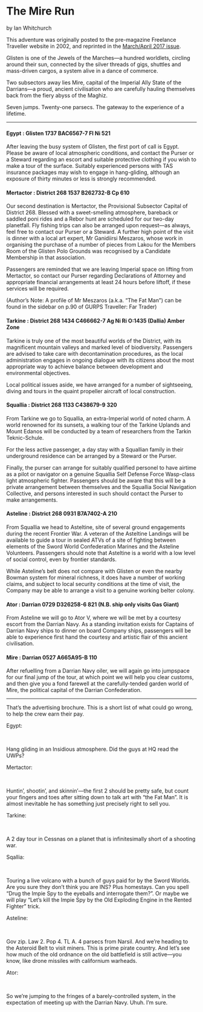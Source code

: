 # The Mire Run

by Ian Whitchurch

This adventure was originally posted to the pre-magazine Freelance Traveller website in 2002, and reprinted in the [March/April 2017 issue](https://www.freelancetraveller.com/magazine/2017-0304/index.html).

Glisten is one of the Jewels of the Marches—a hundred worldlets, circling around their sun, connected by the silver threads of gigs, shuttles and mass-driven cargos, a system alive in a dance of commerce.

Two subsectors away lies Mire, capital of the Imperial Ally State of the Darrians—a proud, ancient civilisation who are carefully hauling themselves back from the fiery abyss of the Maghiz.

Seven jumps. Twenty-one parsecs. The gateway to the experience of a lifetime.

---

#### Egypt : Glisten 1737 BAC6567-7 Fl Ni 521

After leaving the busy system of Glisten, the first port of call is Egypt. Please be aware of local atmospheric conditions, and contact the Purser or a Steward regarding an escort and suitable protective clothing if you wish to make a tour of the surface. Suitably experienced persons with TAS insurance packages may wish to engage in hang-gliding, although an exposure of thirty minutes or less is strongly recommended.

#### Mertactor : District 268 1537 B262732-B Cp 610

Our second destination is Mertactor, the Provisional Subsector Capital of District 268. Blessed with a sweet-smelling atmosphere, bareback or saddled poni rides and a Rebor hunt are scheduled for our two-day planetfall. Fly fishing trips can also be arranged upon request—as always, feel free to contact our Purser or a Steward. A further high point of the visit is dinner with a local art expert, Mr Ganidiirsi Meszaros, whose work in organising the purchase of a number of pieces from Lakou for the Members Room of the Glisten Polo Grounds was recognised by a Candidate Membership in that association.

Passengers are reminded that we are leaving Imperial space on lifting from Mertactor, so contact our Purser regarding Declarations of Attorney and appropriate financial arrangements at least 24 hours before liftoff, if these services will be required.

(Author’s Note: A profile of Mr Meszaros (a.k.a. “The Fat Man”) can be found in the sidebar on p.90 of GURPS Traveller: Far Trader)

#### Tarkine : District 268 1434 C466662-7 Ag Ni Ri O:1435 (Dallia) Amber Zone

Tarkine is truly one of the most beautiful worlds of the District, with its magnificent mountain valleys and marked level of biodiversity. Passengers are advised to take care with decontamination procedures, as the local administration engages in ongoing dialogue with its citizens about the most appropriate way to achieve balance between development and environmental objectives.

Local political issues aside, we have arranged for a number of sightseeing, diving and tours in the quaint propeller aircraft of local construction.

#### Squallia : District 268 1133 C438679-9 320

From Tarkine we go to Squallia, an extra-Imperial world of noted charm. A world renowned for its sunsets, a walking tour of the Tarkine Uplands and Mount Edanos will be conducted by a team of researchers from the Tarkin Teknic-Schule.

For the less active passenger, a day stay with a Squallian family in their underground residence can be arranged by a Steward or the Purser.

Finally, the purser can arrange for suitably qualified personel to have airtime as a pilot or navigator on a genuine Squallia Self Defense Force Wasp-class light atmospheric fighter. Passengers should be aware that this will be a private arrangement between themselves and the Squallia Social Navigation Collective, and persons interested in such should contact the Purser to make arrangements.

#### Asteline : District 268 0931 B7A7402-A 210

From Squallia we head to Asteltine, site of several ground engagements during the recent Frontier War. A veteran of the Asteltine Landings will be available to guide a tour in sealed ATVs of a site of fighting between elements of the Sword World Confederation Marines and the Asteline Volunteers. Passengers should note that Asteltine is a world with a low level of social control, even by frontier standards.

While Asteline’s belt does not compare with Glisten or even the nearby Bowman system for mineral richness, it does have a number of working claims, and subject to local security conditions at the time of visit, the Company may be able to arrange a visit to a genuine working belter colony.

#### Ator : Darrian 0729 D326258-6 821 (N.B. ship only visits Gas Giant)

From Asteline we will go to Ator V, where we will be met by a courtesy escort from the Darrian Navy. As a standing invitation exists for Captains of Darrian Navy ships to dinner on board Company ships, passengers will be able to experience first hand the courtesy and artistic flair of this ancient civilisation.

#### Mire : Darrian 0527 A665A95-B 110

After refuelling from a Darrian Navy oiler, we will again go into jumpspace for our final jump of the tour, at which point we will help you clear customs, and then give you a fond farewell at the carefully-tended garden world of Mire, the political capital of the Darrian Confederation.

---

That’s the advertising brochure. This is a short list of what could go wrong, to help the crew earn their pay.

Egypt:

 

Hang gliding in an Insidious atmosphere. Did the guys at HQ read the UWPs?

Mertactor:

 

Huntin’, shootin’, and skinnin’—the first 2 should be pretty safe, but count your fingers and toes after sitting down to talk art with “the Fat Man”. It is almost inevitable he has something just precisely right to sell you.

Tarkine:

 

A 2 day tour in Cessnas on a planet that is infinitesimally short of a shooting war.

Sqallia:

 

Touring a live volcano with a bunch of guys paid for by the Sword Worlds. Are you sure they don’t think you are INS? Plus homestays. Can you spell “Drug the Impie Spy to the eyeballs and interrogate them?”. Or maybe we will play “Let’s kill the Impie Spy by the Old Exploding Engine in the Rented Fighter” trick.

Asteline:

 

Gov zip. Law 2. Pop 4. TL A. 4 parsecs from Narsil. And we’re heading to the Asteroid Belt to visit miners. This is prime pirate country. And let’s see how much of the old ordnance on the old battlefield is still active—you know, like drone missiles with californium warheads.

Ator:

 

So we’re jumping to the fringes of a barely-controlled system, in the expectation of meeting up with the Darrian Navy. Uhuh. I’m sure.